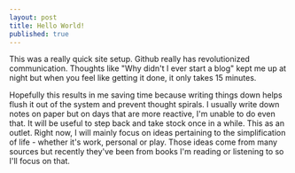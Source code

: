 ```yaml
---
layout: post
title: Hello World!
published: true
---
```

This was a really quick site setup. Github really has revolutionized communication. Thoughts like "Why didn't I ever start a blog" kept me up at night but when you feel like getting it done, it only takes 15 minutes.

Hopefully this results in me saving time because writing things down helps flush it out of the system and prevent thought spirals. I usually write down notes on paper but on days that are more reactive, I'm unable to do even that. It will be useful to step back and take stock once in a while. This as an outlet. Right now, I will mainly focus on ideas pertaining to the simplification of life - whether it's work, personal or play. Those ideas come from many sources but recently they've been from books I'm reading or listening to so I'll focus on that.
